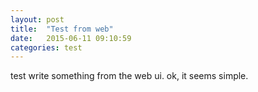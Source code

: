 ```yaml
---
layout: post
title:  "Test from web"
date:   2015-06-11 09:10:59
categories: test
---
```


test write something from the web ui.
ok, it seems simple.
